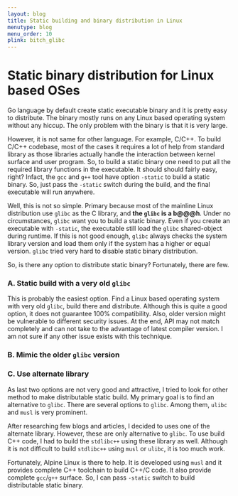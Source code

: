 ```yaml
---
layout: blog
title: Static building and binary distribution in Linux
menutype: blog
menu_order: 10
plink: bitch_glibc
---
```


# Static binary distribution for Linux based OSes

Go language by default create static executable binary and it is pretty easy to distribute. The binary mostly runs on any Linux based operating system without any hiccup. The only problem with the binary is that it is very large.

However, it is not same for other language. For example, C/C++. To build C/C++ codebase, most of the cases it requires a lot of help from standard library as those libraries actually handle the interaction between kernel surface and user program. So, to build a static binary one need to put all the required library functions in the executable. It should should fairly easy, right? Infact, the `gcc` and `g++` tool have option `-static` to build a static binary. So, just pass the `-static` switch during the build, and the final executable will run anywhere.

Well, this is not so simple. Primary because most of the mainline Linux distribution use `glibc` as the C library, and **the `glibc` is a b@@@h**. Under no circumstances, `glibc` want you to build a static binary. Even if you create an executable with `-static`, the executable still load the `glibc` shared-object during runtime. If this is not good enough, `glibc` always checks the system library version and load them only if the system has a higher or equal version. `glibc` tried very hard to disable static binary distribution.

So, is there any option to distribute static binary? Fortunately, there are few.

### A. Static build with a very old `glibc`
This is probably the easiest option. Find a Linux based operating system with very old `glibc`, build there and distribute. Although this is quite a good option, it does not guarantee 100% compatibility. Also, older version might be vulnerable to different security issues. At the end, API may not match completely and can not take to the advantage of latest compiler version. I am not sure if any other issue exists with this technique.

### B. Mimic the older `glibc` version

### C. Use alternate library
As last two options are not very good and attractive, I tried to look for other method to make distributable static build. My primary goal is to find an alternative to `glibc`. There are several options to `glibc`. Among them, `ulibc` and `musl` is very prominent. 

After researching few blogs and articles, I decided to uses one of the alternate library. However, these are only alternative to `glibc`. To use build C++ code, I had to build the `stdlibc++` using these library as well. Although it is not difficult to build `stdlibc++` using `musl` or `ulibc`, it is too much work.

Fortunately, Alpine Linux is there to help. It is developed using `musl` and it provides complete C++ toolchain to build C++/C code. It also provide complete `gcc`/`g++` surface. So, I can pass `-static` switch to build distributable static binary.
